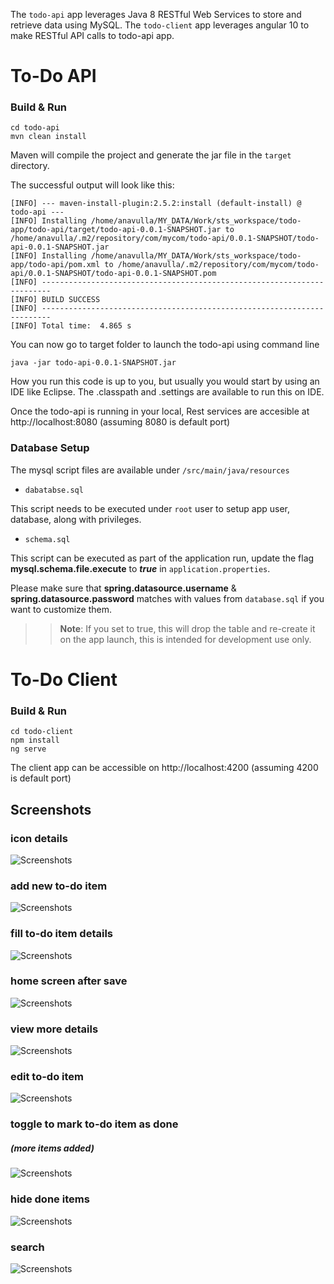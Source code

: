 
The `todo-api` app leverages Java 8 RESTful Web Services to store and retrieve data using MySQL.
The `todo-client` app leverages angular 10 to make RESTful API calls to todo-api app.


# To-Do API
### Build & Run
```
cd todo-api
mvn clean install
```
Maven will compile the project and generate the jar file in the `target` directory.

The successful output will look like this:

```
[INFO] --- maven-install-plugin:2.5.2:install (default-install) @ todo-api ---
[INFO] Installing /home/anavulla/MY_DATA/Work/sts_workspace/todo-app/todo-api/target/todo-api-0.0.1-SNAPSHOT.jar to /home/anavulla/.m2/repository/com/mycom/todo-api/0.0.1-SNAPSHOT/todo-api-0.0.1-SNAPSHOT.jar
[INFO] Installing /home/anavulla/MY_DATA/Work/sts_workspace/todo-app/todo-api/pom.xml to /home/anavulla/.m2/repository/com/mycom/todo-api/0.0.1-SNAPSHOT/todo-api-0.0.1-SNAPSHOT.pom
[INFO] ------------------------------------------------------------------------
[INFO] BUILD SUCCESS
[INFO] ------------------------------------------------------------------------
[INFO] Total time:  4.865 s
```
You can now go to target folder to launch the todo-api using command line
```
java -jar todo-api-0.0.1-SNAPSHOT.jar
```

How you run this code is up to you, but usually you would start by using an IDE like Eclipse. The .classpath and .settings are available to run this on IDE.

Once the todo-api is running in your local, Rest services are accesible at http://localhost:8080 (assuming 8080 is default port) 

### Database Setup

The mysql script files are available under  `/src/main/java/resources` 
* `dabatabse.sql`

This script needs to be executed under `root` user to setup app user, database, along with privileges.

* `schema.sql`

This script can be executed as part of the application run, update the flag **mysql.schema.file.execute** to ***true*** in `application.properties`.

Please make sure that **spring.datasource.username** & **spring.datasource.password** matches with values from `database.sql` if you want to customize them.

>> **Note**: If you set to true, this will drop the table and re-create it on the app launch, this is intended for development use only.

# To-Do Client
### Build & Run
```
cd todo-client
npm install 
ng serve
```
The client app can be accessible on http://localhost:4200 (assuming 4200 is default port)

## Screenshots

### icon details
![Screenshots](screenshots/details.png)

### add new to-do item
![Screenshots](screenshots/add.png)

### fill to-do item details
![Screenshots](screenshots/add_filled.png)

### home screen after save
![Screenshots](screenshots/back_home.png)

### view more details
![Screenshots](screenshots/view_details.png)

### edit to-do item
![Screenshots](screenshots/edit.png)

### toggle to mark to-do item as done 
##### (more items added)
![Screenshots](screenshots/toggle_done.png)

### hide done items
![Screenshots](screenshots/hide_done.png)

### search
![Screenshots](screenshots/search.png)